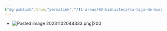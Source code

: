 ```yaml
---
{"dg-publish":true,"permalink":"/11-areas/02-biblioteca/la-hija-de-burger/","noteIcon":""}
---
```


- ![Pasted image 20231102044333.png|200](/img/user/11%20%C3%81reas%20%E2%9A%99/02%20Biblioteca/%F0%9F%92%BE%20Adjuntos/Pasted%20image%2020231102044333.png)